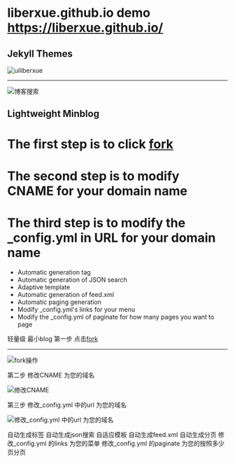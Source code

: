 # liberxue.github.io demo https://liberxue.github.io/
Jekyll Themes
----------
![uiliberxue][1]

  [1]: https://raw.githubusercontent.com/Liberxue/liberxue.github.io/master/thumbnails/ui.jpg
 
 ----------
![博客搜索][2]

  [2]: https://raw.githubusercontent.com/Liberxue/liberxue.github.io/master/thumbnails/01.gif
  
## Lightweight Minblog

# The first step is to click [fork][6]
# The second step is to modify CNAME for your domain name
# The third step is to modify the _config.yml in URL for your domain name

- Automatic generation tag
- Automatic generation of JSON search
- Adaptive template
- Automatic generation of feed.xml
- Automatic paging generation
- Modify _config.yml's links for your menu
- Modify the _config.yml of paginate for how many pages you want to page


轻量级 最小blog 
第一步 点击[fork][6]
 
 [6]: https://github.com/Liberxue/liberxue.github.io#fork-destination-box
 
----

![fork操作][3]

  [3]: https://raw.githubusercontent.com/Liberxue/liberxue.github.io/master/thumbnails/02.gif
  

第二步 修改CNAME 为您的域名

![修改CNAME][4]

  [4]: https://raw.githubusercontent.com/Liberxue/liberxue.github.io/master/thumbnails/04.gif
  


第三步 修改_config.yml 中的url 为您的域名

![修改_config.yml 中的url 为您的域名][5]

  [5]: https://raw.githubusercontent.com/Liberxue/liberxue.github.io/master/thumbnails/04.gif
  

自动生成标签
自动生成json搜索
自适应模板
自动生成feed.xml
自动生成分页
修改_config.yml 的links 为您的菜单
修改_config.yml  的paginate 为您的按照多少页分页


